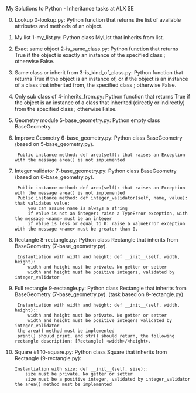 My Solutions to Python - Inheritance tasks at ALX SE


0. Lookup
	0-lookup.py: Python function that returns the list of available attributes and methods of an object.


1. My list
	1-my_list.py: Python class MyList that inherits from list.


2. Exact same object
	2-is_same_class.py: Python function that returns True if the object is exactly an instance of the specified class ; otherwise False.


3. Same class or inherit from
	3-is_kind_of_class.py: Python function that returns True if the object is an instance of, or if the object is an instance of a class that inherited from, the specified class ; otherwise False.


4. Only sub class of
	4-inherits_from.py: Python function that returns True if the object is an instance of a class that inherited (directly or indirectly) from the specified class ; otherwise False.


5. Geometry module
	5-base_geometry.py: Python empty class BaseGeometry.


6. Improve Geometry
	6-base_geometry.py: Python class BaseGeometry (based on 5-base_geometry.py).
		
		Public instance method: def area(self): that raises an Exception with the message area() is not implemented

7. Integer validator
	7-base_geometry.py: Python class BaseGeometry (based on 6-base_geometry.py).

		Public instance method: def area(self): that raises an Exception with the message area() is not implemented
		Public instance method: def integer_validator(self, name, value): that validates value:
			you can assume name is always a string
			if value is not an integer: raise a TypeError exception, with the message <name> must be an integer
			if value is less or equal to 0: raise a ValueError exception with the message <name> must be greater than 0.


8. Rectangle
	8-rectangle.py: Python class Rectangle that inherits from BaseGeometry (7-base_geometry.py).

		Instantiation with width and height: def __init__(self, width, height):
			width and height must be private. No getter or setter
			width and height must be positive integers, validated by integer_validator


9. Full rectangle
	9-rectangle.py: Python class Rectangle that inherits from BaseGeometry (7-base_geometry.py). (task based on 8-rectangle.py)

		Instantiation with width and height: def __init__(self, width, height)::
			width and height must be private. No getter or setter
			width and height must be positive integers validated by integer_validator
		the area() method must be implemented
		print() should print, and str() should return, the following rectangle description: [Rectangle] <width>/<height>.


10. Square #1
	10-square.py: Python class Square that inherits from Rectangle (9-rectangle.py):

		Instantiation with size: def __init__(self, size)::
			size must be private. No getter or setter
			size must be a positive integer, validated by integer_validator
		the area() method must be implemented
